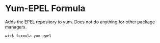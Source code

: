 Yum-EPEL Formula
================

Adds the EPEL repository to yum.  Does not do anything for other package managers.

    wick-formula yum-epel